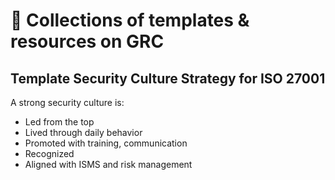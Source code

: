 # 📒  Collections of templates & resources on GRC
## Template Security Culture Strategy for ISO 27001
A strong security culture is:
- Led from the top
- Lived through daily behavior
- Promoted with training, communication
- Recognized
- Aligned with ISMS and risk management
